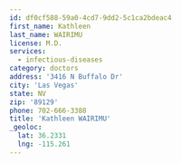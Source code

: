 ```yaml
---
id: df0cf588-59a0-4cd7-9dd2-5c1ca2bdeac4
first_name: Kathleen
last_name: WAIRIMU
license: M.D.
services:
  - infectious-diseases
category: doctors
address: '3416 N Buffalo Dr'
city: 'Las Vegas'
state: NV
zip: '89129'
phone: 702-666-3388
title: 'Kathleen WAIRIMU'
_geoloc:
  lat: 36.2331
  lng: -115.261
---
```

